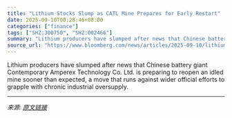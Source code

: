 ```yaml
---
title: "Lithium Stocks Slump as CATL Mine Prepares for Early Restart"
date: 2025-09-10T00:28:46+08:00
categories: ["finance"]
tags: ["SHZ:300750", "SHZ:002466"]
summary: "Lithium producers have slumped after news that Chinese battery giant Contemporary Amperex Technology Co. Ltd. is preparing to reopen an idled mine sooner than expected, a move that runs against wider "
source_url: "https://www.bloomberg.com/news/articles/2025-09-10/lithium-stocks-slump-as-chinese-mine-set-to-restart-early"
---
```


Lithium producers have slumped after news that Chinese battery giant Contemporary Amperex Technology Co. Ltd. is preparing to reopen an idled mine sooner than expected, a move that runs against wider official efforts to grapple with chronic industrial oversupply.

---

*来源: [原文链接](https://www.bloomberg.com/news/articles/2025-09-10/lithium-stocks-slump-as-chinese-mine-set-to-restart-early)*
